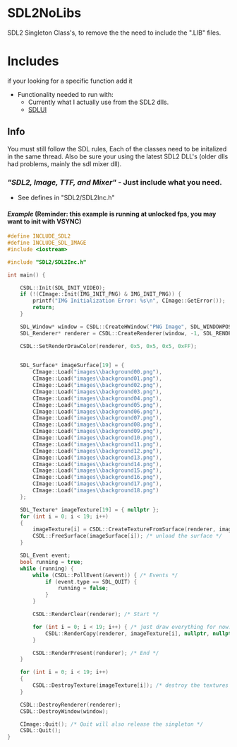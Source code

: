 # SDL2NoLibs
SDL2 Singleton Class's, to remove the the need to include the ".LIB" files.

# Includes 
if your looking for a specific function add it
 - Functionality needed to run with:
   - Currently what I actually use from the SDL2 dlls.
   - [SDLUI](https://github.com/immortalx74/SDLUI)

## Info
You must still follow the SDL rules, Each of the classes need to be initalized in the same thread.
Also be sure your using the latest SDL2 DLL's (older dlls had problems, mainly the sdl mixer dll).

### _"SDL2, Image, TTF, and Mixer"_ - Just include what you need.
  - See defines in "SDL2/SDL2Inc.h"

#### _Example_ (Reminder: this example is running at unlocked fps, you may want to init with VSYNC)
```cpp
#define INCLUDE_SDL2
#define INCLUDE_SDL_IMAGE
#include <iostream>

#include "SDL2/SDL2Inc.h"

int main() {

	CSDL::Init(SDL_INIT_VIDEO);
	if (!(CImage::Init(IMG_INIT_PNG) & IMG_INIT_PNG)) {
		printf("IMG Initialization Error: %s\n", CImage::GetError());
		return;
	}

	SDL_Window* window = CSDL::CreateHWindow("PNG Image", SDL_WINDOWPOS_UNDEFINED, SDL_WINDOWPOS_UNDEFINED, 536, 285, SDL_WINDOW_SHOWN);
	SDL_Renderer* renderer = CSDL::CreateRenderer(window, -1, SDL_RENDERER_ACCELERATED);

	CSDL::SetRenderDrawColor(renderer, 0x5, 0x5, 0x5, 0xFF);

	
	SDL_Surface* imageSurface[19] = {
		CImage::Load("images\\background00.png"),
		CImage::Load("images\\background01.png"),
		CImage::Load("images\\background02.png"),
		CImage::Load("images\\background03.png"),
		CImage::Load("images\\background04.png"),
		CImage::Load("images\\background05.png"),
		CImage::Load("images\\background06.png"),
		CImage::Load("images\\background07.png"),
		CImage::Load("images\\background08.png"),
		CImage::Load("images\\background09.png"),
		CImage::Load("images\\background10.png"),
		CImage::Load("images\\background11.png"),
		CImage::Load("images\\background12.png"),
		CImage::Load("images\\background13.png"),
		CImage::Load("images\\background14.png"),
		CImage::Load("images\\background15.png"),
		CImage::Load("images\\background16.png"),
		CImage::Load("images\\background17.png"),
		CImage::Load("images\\background18.png")
	};

	SDL_Texture* imageTexture[19] = { nullptr };
	for (int i = 0; i < 19; i++)
	{
		imageTexture[i] = CSDL::CreateTextureFromSurface(renderer, imageSurface[i]);
		CSDL::FreeSurface(imageSurface[i]); /* unload the surface */
	}

	SDL_Event event;
	bool running = true;
	while (running) {
		while (CSDL::PollEvent(&event)) { /* Events */
			if (event.type == SDL_QUIT) {
				running = false;
			}
		}

		CSDL::RenderClear(renderer); /* Start */

		for (int i = 0; i < 19; i++) { /* just draw everything for now. */
			CSDL::RenderCopy(renderer, imageTexture[i], nullptr, nullptr);
		}

		CSDL::RenderPresent(renderer); /* End */
	}

	for (int i = 0; i < 19; i++)
	{
		CSDL::DestroyTexture(imageTexture[i]); /* destroy the textures */
	}

	CSDL::DestroyRenderer(renderer);
	CSDL::DestroyWindow(window);

	CImage::Quit(); /* Quit will also release the singleton */
	CSDL::Quit();
}
```
